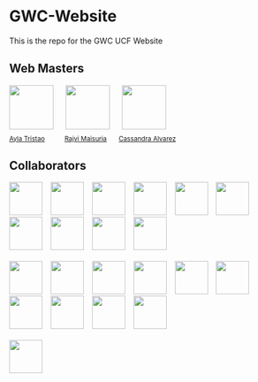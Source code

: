 # GWC-Website
This is the repo for the GWC UCF Website
## Web Masters
<div>
  <img src="https://github.com/Ayla-T.png" width="80px;"/>
  &emsp;
  <img src="https://github.com/rmai21.png" width="80px;"/>
  &emsp;
  <img src="https://github.com/ca764763.png" width="80px;"/>
  &emsp;
  <br />
  <sub><a href="https://github.com/Ayla-T">Ayla Tristao</a></sub>
  &emsp;&emsp;
  <sub><a href="https://github.com/rmai21">Rajvi Maisuria</a></sub>
  &emsp;
  <sub><a href="https://github.com/ca764763">Cassandra Alvarez</a></sub>
</div>



## Collaborators
<a href="https://github.com/alysonfranco"><img src="https://github.com/alysonfranco.png" width="60px;"/></a>
&ensp;
<a href="https://github.com/Amy621"><img src="https://github.com/Amy621.png" width="60px;"/></a>
&ensp;
<a href="https://github.com/Annabel-S"><img src="https://github.com/Annabel-S.png" width="60px;"/></a>
&ensp;
<a href="https://github.com/beeinkks"><img src="https://github.com/beeinkks.png" width="60px;"/></a>
&ensp;
<a href="https://github.com/cal-1103"><img src="https://github.com/cal-1103.png" width="60px;"/></a>
&ensp;
<a href="https://github.com/codedbypolina"><img src="https://github.com/codedbypolina.png" width="60px;"/></a>
&ensp;
<a href="https://github.com/daizabethn"><img src="https://github.com/daizabethn.png" width="60px;"/></a>
&ensp;
<a href="https://github.com/hemkan"><img src="https://github.com/hemkan.png" width="60px;"/></a>
&ensp;
<a href="https://github.com/lindsey-nielsen"><img src="https://github.com/lindsey-nielsen.png" width="60px;"/></a>
&ensp;
<a href="https://github.com/lykny10"><img src="https://github.com/lykny10.png" width="60px;"/></a>
</br></br>
<a href="https://github.com/miapia333"><img src="https://github.com/miapia333.png" width="60px;"/></a>
&ensp;
<a href="https://github.com/murphyrjessica"><img src="https://github.com/murphyrjessica.png" width="60px;"/></a>
&ensp;
<a href="https://github.com/naomi-mbw12"><img src="https://github.com/naomi-mbw12.png" width="60px;"/></a>
&ensp;
<a href="https://github.com/nKharisma"><img src="https://github.com/nKharisma.png" width="60px;"/></a>
&ensp;
<a href="https://github.com/pj0430"><img src="https://github.com/pj0430.png" width="60px;"/></a>
&ensp;
<a href="https://github.com/prdcr-gem"><img src="https://github.com/prdcr-gem.png" width="60px;"/></a>
&ensp;
<a href="https://github.com/rockbison1230"><img src="https://github.com/rockbison1230.png" width="60px;"/></a>
&ensp;
<a href="https://github.com/samsannchez"><img src="https://github.com/samsannchez.png" width="60px;"/></a>
&ensp;
<a href="https://github.com/sopgeo"><img src="https://github.com/sopgeo.png" width="60px;"/></a>
&ensp;
<a href="https://github.com/StephanyRondon"><img src="https://github.com/StephanyRondon.png" width="60px;"/></a>
</br></br>
<a href="https://github.com/whoislaurenm"><img src="https://github.com/whoislaurenm.png" width="60px;"/></a>
&ensp;

